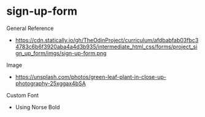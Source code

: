 # sign-up-form

General Reference 
- https://cdn.statically.io/gh/TheOdinProject/curriculum/afdbabfab03fbc34783c6b6f3920aba4a4d3b935/intermediate_html_css/forms/project_sign_up_form/imgs/sign-up-form.png

Image 
- https://unsplash.com/photos/green-leaf-plant-in-close-up-photography-25xggax4bSA

Custom Font 
- Using Norse Bold 